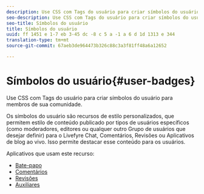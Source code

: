 ```yaml
---
description: Use CSS com Tags do usuário para criar símbolos do usuário para membros de sua comunidade.
seo-description: Use CSS com Tags do usuário para criar símbolos do usuário para membros de sua comunidade.
seo-title: Símbolos do usuário
title: Símbolos do usuário
uuid: ff 1451 e 1-7 eb 3-45 dc -8 c 5 a -1 a 6 d 1d 1313 e 344
translation-type: tm+mt
source-git-commit: 67aeb3de964473b326c88c3a3f81ff48a6a12652

---
```



# Símbolos do usuário{#user-badges}

Use CSS com Tags do usuário para criar símbolos do usuário para membros de sua comunidade.

Os símbolos do usuário são recursos de estilo personalizados, que permitem estilo de conteúdo publicado por tipos de usuários específicos (como moderadores, editores ou qualquer outro Grupo de usuários que desejar definir) para o Livefyre Chat, Comentários, Revisões ou Aplicativos de blog ao vivo. Isso permite destacar esse conteúdo para os usuários.

Aplicativos que usam este recurso:

* [Bate-papo](../../c-about-apps/c-chat-app/c-chat-app.md#c_chat_app)
* [Comentários](/help/using/c-about-apps/c-comments/c-comments.md)
* [Revisões](../../c-about-apps/c-reviews-app/c-reviews-app.md#c_reviews_app)
* [Auxiliares](../../c-about-apps/c-sidenotes-app/c-sidenotes-app.md#c_sidenotes_app)


